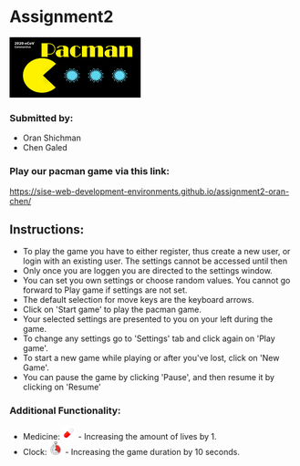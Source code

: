 # Assignment2

![](https://github.com/SISE-Web-Development-Environments/assignment2-oran-chen/blob/master/images/logopac%20-%20Copy.png)

### Submitted by:
* Oran Shichman
* Chen Galed

### Play our pacman game via this link:
https://sise-web-development-environments.github.io/assignment2-oran-chen/

Instructions:
-------------
 * To play the game you have to either register, thus create a new user, or login with an existing user. The settings cannot be accessed until then
 * Only once you are loggen you are directed to the settings window.
 * You can set you own settings or choose random values. You cannot go forward to Play game if settings are not set.
 *  The default selection for move keys are the keyboard arrows.
 * Click on 'Start game' to play the pacman game. 
 * Your selected settings are presented to you on your left during the game. 
 * To change any settings go to 'Settings' tab and click again on 'Play game'.
 * To start a new game while playing or after you've lost, click on 'New Game'.
 * You can pause the game by clicking 'Pause', and then resume it by clicking on 'Resume'

### Additional Functionality:
* Medicine: <img src="https://github.com/SISE-Web-Development-Environments/assignment2-oran-chen/blob/master/images/medicine.jpg" height="24"> - Increasing the amount of lives by 1.
* Clock: <img src="https://github.com/SISE-Web-Development-Environments/assignment2-oran-chen/blob/master/images/stopwatch2.webp" height="24"> - Increasing the game duration by 10 seconds.
